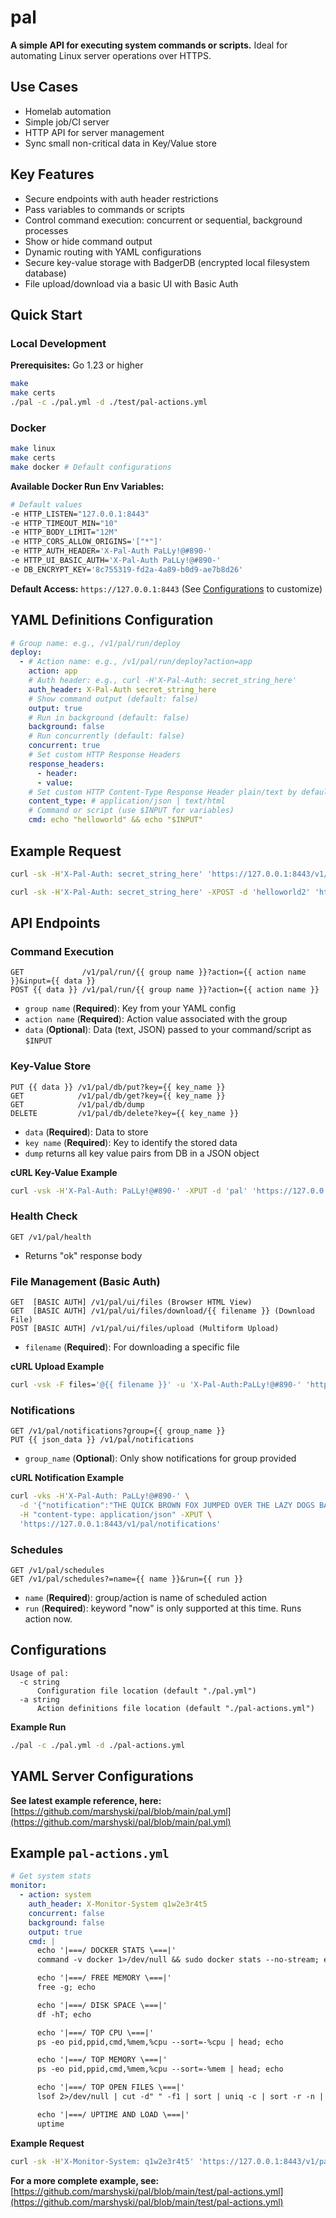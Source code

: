 # pal

**A simple API for executing system commands or scripts.** Ideal for automating Linux server operations over HTTPS.

## Use Cases

- Homelab automation
- Simple job/CI server
- HTTP API for server management
- Sync small non-critical data in Key/Value store

## Key Features

- Secure endpoints with auth header restrictions
- Pass variables to commands or scripts
- Control command execution: concurrent or sequential, background processes
- Show or hide command output
- Dynamic routing with YAML configurations
- Secure key-value storage with BadgerDB (encrypted local filesystem database)
- File upload/download via a basic UI with Basic Auth

## Quick Start

### Local Development

**Prerequisites:** Go 1.23 or higher

```bash
make
make certs
./pal -c ./pal.yml -d ./test/pal-actions.yml
```

### Docker

```bash
make linux
make certs
make docker # Default configurations
```

**Available Docker Run Env Variables:**

```bash
# Default values
-e HTTP_LISTEN="127.0.0.1:8443"
-e HTTP_TIMEOUT_MIN="10"
-e HTTP_BODY_LIMIT="12M"
-e HTTP_CORS_ALLOW_ORIGINS='["*"]'
-e HTTP_AUTH_HEADER='X-Pal-Auth PaLLy!@#890-'
-e HTTP_UI_BASIC_AUTH='X-Pal-Auth PaLLy!@#890-'
-e DB_ENCRYPT_KEY='8c755319-fd2a-4a89-b0d9-ae7b8d26'
```

**Default Access:** `https://127.0.0.1:8443` (See [Configurations](#configurations) to customize)

## YAML Definitions Configuration

```yaml
# Group name: e.g., /v1/pal/run/deploy
deploy:
  - # Action name: e.g., /v1/pal/run/deploy?action=app
    action: app
    # Auth header: e.g., curl -H'X-Pal-Auth: secret_string_here'
    auth_header: X-Pal-Auth secret_string_here
    # Show command output (default: false)
    output: true
    # Run in background (default: false)
    background: false
    # Run concurrently (default: false)
    concurrent: true
    # Set custom HTTP Response Headers
    response_headers:
      - header:
      - value:
    # Set custom HTTP Content-Type Response Header plain/text by default
    content_type: # application/json | text/html
    # Command or script (use $INPUT for variables)
    cmd: echo "helloworld" && echo "$INPUT"
```

## Example Request

```bash
curl -sk -H'X-Pal-Auth: secret_string_here' 'https://127.0.0.1:8443/v1/pal/run/deploy?action=app&input=helloworld2'

curl -sk -H'X-Pal-Auth: secret_string_here' -XPOST -d 'helloworld2' 'https://127.0.0.1:8443/v1/pal/run/deploy?action=app'
```

## API Endpoints

### Command Execution

```
GET             /v1/pal/run/{{ group name }}?action={{ action name }}&input={{ data }}
POST {{ data }} /v1/pal/run/{{ group name }}?action={{ action name }}
```

- `group name` (**Required**): Key from your YAML config
- `action name` (**Required**): Action value associated with the group
- `data` (**Optional**): Data (text, JSON) passed to your command/script as `$INPUT`

### Key-Value Store

```
PUT {{ data }} /v1/pal/db/put?key={{ key_name }}
GET            /v1/pal/db/get?key={{ key_name }}
GET            /v1/pal/db/dump
DELETE         /v1/pal/db/delete?key={{ key_name }}
```

- `data` (**Required**): Data to store
- `key name` (**Required**): Key to identify the stored data
- `dump` returns all key value pairs from DB in a JSON object

**cURL Key-Value Example**

```bash
curl -vsk -H'X-Pal-Auth: PaLLy!@#890-' -XPUT -d 'pal' 'https://127.0.0.1:8443/v1/pal/db/put?key=name'

```

### Health Check

```
GET /v1/pal/health
```

- Returns "ok" response body

### File Management (Basic Auth)

```
GET  [BASIC AUTH] /v1/pal/ui/files (Browser HTML View)
GET  [BASIC AUTH] /v1/pal/ui/files/download/{{ filename }} (Download File)
POST [BASIC AUTH] /v1/pal/ui/files/upload (Multiform Upload)
```

- `filename` (**Required**): For downloading a specific file

**cURL Upload Example**

```bash
curl -vsk -F files='@{{ filename }}' -u 'X-Pal-Auth:PaLLy!@#890-' 'https://127.0.0.1:8443/v1/pal/upload'
```

### Notifications

```
GET /v1/pal/notifications?group={{ group_name }}
PUT {{ json_data }} /v1/pal/notifications
```

- `group_name` (**Optional**): Only show notifications for group provided

**cURL Notification Example**

```bash
curl -vks -H'X-Pal-Auth: PaLLy!@#890-' \
  -d '{"notification":"THE QUICK BROWN FOX JUMPED OVER THE LAZY DOGS BACK 1234567890","group":"json"}' \
  -H "content-type: application/json" -XPUT \
  'https://127.0.0.1:8443/v1/pal/notifications'
```

### Schedules

```
GET /v1/pal/schedules
GET /v1/pal/schedules?=name={{ name }}&run={{ run }}
```

- `name` (**Required**): group/action is name of scheduled action
- `run` (**Required**): keyword "now" is only supported at this time. Runs action now.

## Configurations

```
Usage of pal:
  -c string
      Configuration file location (default "./pal.yml")
  -a string
      Action definitions file location (default "./pal-actions.yml")
```

**Example Run**

```bash
./pal -c ./pal.yml -d ./pal-actions.yml
```

## YAML Server Configurations

**See latest example reference, here:** [https://github.com/marshyski/pal/blob/main/pal.yml](https://github.com/marshyski/pal/blob/main/pal.yml)

## Example `pal-actions.yml`

```yaml
# Get system stats
monitor:
  - action: system
    auth_header: X-Monitor-System q1w2e3r4t5
    concurrent: false
    background: false
    output: true
    cmd: |
      echo '|===/ DOCKER STATS \===|'
      command -v docker 1>/dev/null && sudo docker stats --no-stream; echo

      echo '|===/ FREE MEMORY \===|'
      free -g; echo

      echo '|===/ DISK SPACE \===|'
      df -hT; echo

      echo '|===/ TOP CPU \===|'
      ps -eo pid,ppid,cmd,%mem,%cpu --sort=-%cpu | head; echo

      echo '|===/ TOP MEMORY \===|'
      ps -eo pid,ppid,cmd,%mem,%cpu --sort=-%mem | head; echo

      echo '|===/ TOP OPEN FILES \===|'
      lsof 2>/dev/null | cut -d" " -f1 | sort | uniq -c | sort -r -n | head; echo

      echo '|===/ UPTIME AND LOAD \===|'
      uptime
```

**Example Request**

```bash
curl -sk -H'X-Monitor-System: q1w2e3r4t5' 'https://127.0.0.1:8443/v1/pal/run/monitor?action=system'
```

**For a more complete example, see:** [https://github.com/marshyski/pal/blob/main/test/pal-actions.yml](https://github.com/marshyski/pal/blob/main/test/pal-actions.yml)
